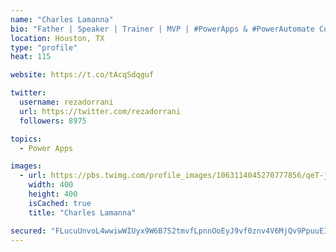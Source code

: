 ```yaml
---
name: "Charles Lamanna"
bio: "Father | Speaker | Trainer | MVP | #PowerApps & #PowerAutomate Community Super User | YouTuber Right-pointing triangle http://youtube.com/c/rezadorrani | Learn - Share - Clockwise rightwards and leftwards open circle arrows"
location: Houston, TX
type: "profile"
heat: 115

website: https://t.co/tAcqSdqguf

twitter:
  username: rezadorrani
  url: https://twitter.com/rezadorrani
  followers: 8975

topics:
  - Power Apps

images:
  - url: https://pbs.twimg.com/profile_images/1063114045270777856/qeT-jpWr_400x400.jpg
    width: 400
    height: 400
    isCached: true
    title: "Charles Lamanna"

secured: "FLucuUnvoL4wwiwWIUyx9W6B7S2tmvfLpnnOoEyJ9vf0znv4V6MjQv9PpuuEI5gqDAhmy3Slo3qIQLniGU0Jq1zNtDax2++AJjf9HE0PeysXReWn3GQQKSJFvBaFprWoQ5MzJg5yvkjiLJPclZxLZK/2tu3jPcF5sG6kETJfxCqKRs+EXGiO1GCfY94kwi1BGJIkHn2PEP78CG9KGMGtIYXhjNMcjwdqjDCoqQaMxFJPJYggPi9yCxssfT4Pi7FYXt+7KmBgyyM9F76UMFcFose6PbHR+mLj5tio+4gcnVrfoFxaAaQD38tUm3+hamt6xddgNQHBP4B5rQX0KvnD8AfmqoG6Ck32uJRMGYp2mzbMljTC10gSzM6rov9rPM9gvb8QFvS8auOmeSiVWar3iI7uPWOhxCct57f5yZ4Mup0=;jR+sxC2GA+xanSTsRjFDWg=="
---
```


